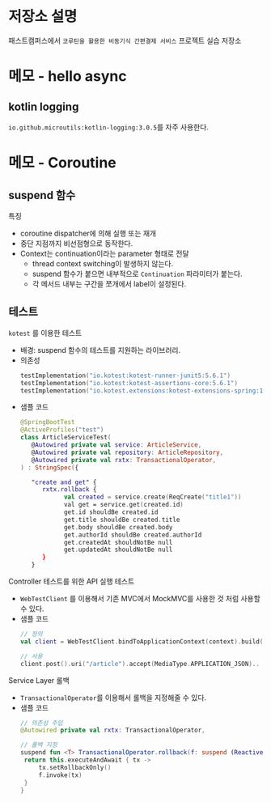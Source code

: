 # 저장소 설명
패스트캠퍼스에서 `코루틴을 활용한 비동기식 간편결제 서비스` 프로젝트 실습 저장소

# 메모 - hello async
## kotlin logging
`io.github.microutils:kotlin-logging:3.0.5`를 자주 사용한다. 

# 메모 - Coroutine
## suspend 함수
특징
- coroutine dispatcher에 의해 실행 또는 재개 
- 중단 지점까지 비선점형으로 동작한다. 
- Context는 continuation이라는 parameter 형태로 전달
   - thread context switching이 발생하지 않는다. 
   - suspend 함수가 붙으면 내부적으로 `Continuation` 파라미터가 붙는다. 
   - 각 메서드 내부는 구간을 쪼개에서 label이 설정된다. 

## 테스트
`kotest` 를 이용한 테스트
- 배경: suspend 함수의 테스트를 지원하는 라이브러리. 
- 의존성
   ```kt
   testImplementation("io.kotest:kotest-runner-junit5:5.6.1")
   testImplementation("io.kotest:kotest-assertions-core:5.6.1")
   testImplementation("io.kotest.extensions:kotest-extensions-spring:1.1.3")
   ```
- 샘플 코드
   ```kt
   @SpringBootTest
   @ActiveProfiles("test")
   class ArticleServiceTest(
      @Autowired private val service: ArticleService,
      @Autowired private val repository: ArticleRepository,
      @Autowired private val rxtx: TransactionalOperator,
   ) : StringSpec({

      "create and get" {
         rxtx.rollback {
               val created = service.create(ReqCreate("title1"))
               val get = service.get(created.id)
               get.id shouldBe created.id
               get.title shouldBe created.title
               get.body shouldBe created.body
               get.authorId shouldBe created.authorId
               get.createdAt shouldNotBe null
               get.updatedAt shouldNotBe null
         }
      }
   ```

Controller 테스트를 위한 API 실행 테스트
- `WebTestClient` 를 이용해서 기존 MVC에서 MockMVC를 사용한 것 처럼 사용할 수 있다. 
- 샘플 코드
   ```kt
   // 정의
   val client = WebTestClient.bindToApplicationContext(context).build()

   // 사용
   client.post().uri("/article").accept(MediaType.APPLICATION_JSON)..
   ```

Service Layer 롤백
- `TransactionalOperator`를 이용해서 롤백을 지정해줄 수 있다. 
- 샘플 코드
   ```kt
   // 의존성 주입
   @Autowired private val rxtx: TransactionalOperator,

   // 롤백 지정
   suspend fun <T> TransactionalOperator.rollback(f: suspend (ReactiveTransaction) -> T): T {
    return this.executeAndAwait { tx ->
        tx.setRollbackOnly()
        f.invoke(tx)
    }
   }
   ```